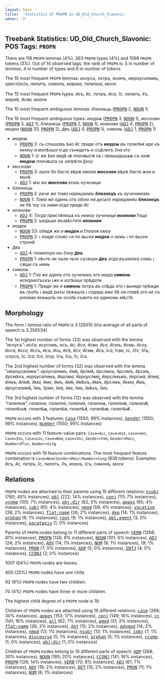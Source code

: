 ```yaml
---
layout: base
title:  'Statistics of PROPN in UD_Old_Church_Slavonic'
udver: '2'
---
```


## Treebank Statistics: UD_Old_Church_Slavonic: POS Tags: `PROPN`

There are 116 `PROPN` lemmas (4%), 363 `PROPN` types (4%) and 1569 `PROPN` tokens (3%).
Out of 14 observed tags, the rank of `PROPN` is: 5 in number of lemmas, 4 in number of types and 8 in number of tokens.

The 10 most frequent `PROPN` lemmas: <em>исоусъ, петръ, иоанъ, иѥроусалимъ, христ(ос)ъ, пилатъ, симонъ, мариꙗ, галилеꙗ, моси</em>

The 10 most frequent `PROPN` types:  <em>и҃съ, и҃с, петръ, и҃са, ꙇ҃с, пилатъ, х҃ъ, мариѣ, и҃сви, иоанъ</em>

The 10 most frequent ambiguous lemmas: <em>близньць</em> (<tt><a href="cu-pos-PROPN.html">PROPN</a></tt> 2, <tt><a href="cu-pos-NOUN.html">NOUN</a></tt> 1)

The 10 most frequent ambiguous types:  <em>июдеѩ</em> (<tt><a href="cu-pos-PROPN.html">PROPN</a></tt> 3, <tt><a href="cu-pos-NOUN.html">NOUN</a></tt> 1), <em>мосеови</em> (<tt><a href="cu-pos-PROPN.html">PROPN</a></tt> 3, <tt><a href="cu-pos-ADJ.html">ADJ</a></tt> 1), <em>близнецъ</em> (<tt><a href="cu-pos-PROPN.html">PROPN</a></tt> 2, <tt><a href="cu-pos-NOUN.html">NOUN</a></tt> 1), <em>иоанови</em> (<tt><a href="cu-pos-ADJ.html">ADJ</a></tt> 4, <tt><a href="cu-pos-PROPN.html">PROPN</a></tt> 2), <em>июдеи</em> (<tt><a href="cu-pos-NOUN.html">NOUN</a></tt> 33, <tt><a href="cu-pos-PROPN.html">PROPN</a></tt> 2), <em>д҃въ</em> (<tt><a href="cu-pos-ADJ.html">ADJ</a></tt> 4, <tt><a href="cu-pos-PROPN.html">PROPN</a></tt> 1), <em>симонь</em> (<tt><a href="cu-pos-ADJ.html">ADJ</a></tt> 1, <tt><a href="cu-pos-PROPN.html">PROPN</a></tt> 1)


* <em>июдеѩ</em>
  * <tt><a href="cu-pos-PROPN.html">PROPN</a></tt> 3: <em>сь слꙑшавъ ѣко и҃с приде отъ <b>июдеѩ</b> въ галилѣѫ иде къ немоу и молѣаше и да сънидетъ и ꙇсцѣлитъ с҃на его</em>
  * <tt><a href="cu-pos-NOUN.html">NOUN</a></tt> 1: <em>ꙇ҃с же ѣко видѣ ѭ плачѫштѫ сѧ ꙇ пришедъшѧѩ съ неѭ <b>июдеѩ</b> плачѫштѧ сѧ запрѣти д҃хоу</em>
* <em>мосеови</em>
  * <tt><a href="cu-pos-PROPN.html">PROPN</a></tt> 3: <em>аште бо бисте вѣрѫ имали <b>мосеови</b> вѣрѫ бисте ѩли и мьнѣ</em>
  * <tt><a href="cu-pos-ADJ.html">ADJ</a></tt> 1: <em>мꙑ же <b>мосеови</b> есмъ оученици</em>
* <em>близнецъ</em>
  * <tt><a href="cu-pos-PROPN.html">PROPN</a></tt> 2: <em>рече же тома нарицаемꙑ <b>близнецъ</b> къ оученикомъ</em>
  * <tt><a href="cu-pos-NOUN.html">NOUN</a></tt> 1: <em>Тома же единъ отъ обою на десѧте нарицаемꙑ <b>близнецъ</b> не бѣ тоу съ ними егда приде и҃с</em>
* <em>иоанови</em>
  * <tt><a href="cu-pos-ADJ.html">ADJ</a></tt> 4: <em>Тогда пристѫпишѧ къ немоу оученици <b>иоанови</b> г҃лще</em>
  * <tt><a href="cu-pos-PROPN.html">PROPN</a></tt> 2: <em>шедъше възвѣстите <b>иоанови</b></em>
* <em>июдеи</em>
  * <tt><a href="cu-pos-NOUN.html">NOUN</a></tt> 33: <em>обидѫ же и <b>июдеи</b> и г҃лаахѫ емоу</em>
  * <tt><a href="cu-pos-PROPN.html">PROPN</a></tt> 2: <em>ꙇ изиде слово се по вьсеи <b>июдеи</b> о немь ꙇ по вьсеи странѣ</em>
* <em>д҃въ</em>
  * <tt><a href="cu-pos-ADJ.html">ADJ</a></tt> 4: <em>помилоуи нꙑ с҃ноу <b>д҃въ</b></em>
  * <tt><a href="cu-pos-PROPN.html">PROPN</a></tt> 1: <em>нѣсте ли чъли чъто сътвори <b>д҃въ</b> егда възаалка самъ ꙇ сѫщи съ нимь</em>
* <em>симонь</em>
  * <tt><a href="cu-pos-ADJ.html">ADJ</a></tt> 1: <em>Г҃ла же единъ отъ оученикъ его июда <b>симонь</b> и҅скариотъскꙑ ꙇже и хотѣаше прѣдати</em>
  * <tt><a href="cu-pos-PROPN.html">PROPN</a></tt> 1: <em>Приде же и <b>симонь</b> петръ въ слѣдъ его ꙇ вьниде прѣжде въ гробъ ꙇ видѣ ризꙑ лежѧштѧ ꙇ сѵ҅дарь иже бѣ на главѣ его не съ ризами лежѧшть нъ особь съвитъ на единомь мѣстѣ</em>

## Morphology

The form / lemma ratio of `PROPN` is 3.129310 (the average of all parts of speech is 3.256534).

The 1st highest number of forms (33) was observed with the lemma “исоусъ”: <em>исс҃а, исусомъ, исъ, и҃с, и҃са, и҃сви, и҃се, и҃смъ, и҃смь, и҃соу, и҃сса, и҃ссе, и҃ссъ, и҃съ, и҃сь, и҃сѣ, и҃сѵ, и҃҅смь, и҃҅съ, і҃са, і҃сви, Ꙇс, Ꙇс҃ѵ, Ꙇ҃с҃ъ, ꙇсоусъ, ꙇ҃с, ꙇ҃са, ꙇ҃се, ꙇ҃соу, ꙇ҃съ, ꙇ҃сь, ꙇ҃҅с, ꙇ҃҅съ</em>.

The 2nd highest number of forms (32) was observed with the lemma “иѥроусалимъ”: <em>ероусалимъ, е҃мѣ, е҃рлмѣ, е҃рслмхь, е҃рслмъ, е҃рсмъ, е҃рсмѣхъ, иероусалимъ, и҃ерлма, и҃ероуслма, и҃ерслмъмъ, и҃ерсма, и҃лма, и҃лмъ, и҃лмѣ, и҃ма, и҃ме, и҃мъ, и҃мѣ, и҃мѣхъ, и҃мѣⷯ҇, и҃рслмъ, и҃҅ема, и҃҅мъ, и҅роусалимѣ, і҃мъ, Ꙇ҃рме, ꙇ҃ма, ꙇ҃ме, ꙇ҃мъ, ꙇ҃мѣхъ, ꙇ҃҅мъ</em>.

The 3rd highest number of forms (12) was observed with the lemma “галилеꙗ”: <em>галилеи, галилеи҅, галилей, галилеѩ, галилеѭ, галилеѭ҄, галилѣеѭ, галилѣѩ, галилѣѫ, галилѣѫ҅, галилѣѭ, галилѣѭ҄</em>.

`PROPN` occurs with 3 features: <tt><a href="cu-feat-Case.html">Case</a></tt> (1550; 99% instances), <tt><a href="cu-feat-Gender.html">Gender</a></tt> (1550; 99% instances), <tt><a href="cu-feat-Number.html">Number</a></tt> (1550; 99% instances)

`PROPN` occurs with 11 feature-value pairs: `Case=Acc`, `Case=Dat`, `Case=Gen`, `Case=Ins`, `Case=Loc`, `Case=Nom`, `Case=Voc`, `Gender=Fem`, `Gender=Masc`, `Number=Plur`, `Number=Sing`

`PROPN` occurs with 19 feature combinations.
The most frequent feature combination is `Case=Nom|Gender=Masc|Number=Sing` (839 tokens).
Examples: <em>и҃съ, и҃с, петръ, ꙇ҃с, пилатъ, х҃ъ, иоанъ, ꙇ҃съ, симонъ, моси</em>


## Relations

`PROPN` nodes are attached to their parents using 15 different relations: <tt><a href="cu-dep-nsubj.html">nsubj</a></tt> (760; 48% instances), <tt><a href="cu-dep-obl.html">obl</a></tt> (222; 14% instances), <tt><a href="cu-dep-conj.html">conj</a></tt> (111; 7% instances), <tt><a href="cu-dep-xcomp.html">xcomp</a></tt> (105; 7% instances), <tt><a href="cu-dep-obj-dir.html">obj:dir</a></tt> (82; 5% instances), <tt><a href="cu-dep-appos.html">appos</a></tt> (65; 4% instances), <tt><a href="cu-dep-iobj.html">iobj</a></tt> (65; 4% instances), <tt><a href="cu-dep-nmod.html">nmod</a></tt> (59; 4% instances), <tt><a href="cu-dep-vocative.html">vocative</a></tt> (38; 2% instances), <tt><a href="cu-dep-flat-name.html">flat:name</a></tt> (26; 2% instances), <tt><a href="cu-dep-dep.html">dep</a></tt> (14; 1% instances), <tt><a href="cu-dep-orphan.html">orphan</a></tt> (9; 1% instances), <tt><a href="cu-dep-root.html">root</a></tt> (9; 1% instances), <tt><a href="cu-dep-obl-agent.html">obl:agent</a></tt> (3; 0% instances), <tt><a href="cu-dep-parataxis.html">parataxis</a></tt> (1; 0% instances)

Parents of `PROPN` nodes belong to 11 different parts of speech: <tt><a href="cu-pos-VERB.html">VERB</a></tt> (1268; 81% instances), <tt><a href="cu-pos-PROPN.html">PROPN</a></tt> (126; 8% instances), <tt><a href="cu-pos-NOUN.html">NOUN</a></tt> (101; 6% instances), <tt><a href="cu-pos-ADJ.html">ADJ</a></tt> (24; 2% instances), <tt><a href="cu-pos-ADV.html">ADV</a></tt> (14; 1% instances), <tt><a href="cu-pos-NUM.html">NUM</a></tt> (9; 1% instances),  (9; 1% instances), <tt><a href="cu-pos-PRON.html">PRON</a></tt> (7; 0% instances), <tt><a href="cu-pos-ADP.html">ADP</a></tt> (5; 0% instances), <tt><a href="cu-pos-INTJ.html">INTJ</a></tt> (4; 0% instances), <tt><a href="cu-pos-CCONJ.html">CCONJ</a></tt> (2; 0% instances)

1007 (64%) `PROPN` nodes are leaves.

400 (25%) `PROPN` nodes have one child.

92 (6%) `PROPN` nodes have two children.

70 (4%) `PROPN` nodes have three or more children.

The highest child degree of a `PROPN` node is 19.

Children of `PROPN` nodes are attached using 16 different relations: <tt><a href="cu-dep-case.html">case</a></tt> (268; 30% instances), <tt><a href="cu-dep-appos.html">appos</a></tt> (153; 17% instances), <tt><a href="cu-dep-conj.html">conj</a></tt> (149; 16% instances), <tt><a href="cu-dep-cc.html">cc</a></tt> (141; 16% instances), <tt><a href="cu-dep-acl.html">acl</a></tt> (62; 7% instances), <tt><a href="cu-dep-amod.html">amod</a></tt> (31; 3% instances), <tt><a href="cu-dep-flat-name.html">flat:name</a></tt> (26; 3% instances), <tt><a href="cu-dep-det.html">det</a></tt> (15; 2% instances), <tt><a href="cu-dep-advmod.html">advmod</a></tt> (14; 2% instances), <tt><a href="cu-dep-nmod.html">nmod</a></tt> (13; 1% instances), <tt><a href="cu-dep-nsubj.html">nsubj</a></tt> (13; 1% instances), <tt><a href="cu-dep-iobj.html">iobj</a></tt> (7; 1% instances), <tt><a href="cu-dep-discourse.html">discourse</a></tt> (5; 1% instances), <tt><a href="cu-dep-orphan.html">orphan</a></tt> (5; 1% instances), <tt><a href="cu-dep-ccomp.html">ccomp</a></tt> (1; 0% instances), <tt><a href="cu-dep-obj-dir.html">obj:dir</a></tt> (1; 0% instances)

Children of `PROPN` nodes belong to 10 different parts of speech: <tt><a href="cu-pos-ADP.html">ADP</a></tt> (268; 30% instances), <tt><a href="cu-pos-NOUN.html">NOUN</a></tt> (185; 20% instances), <tt><a href="cu-pos-CCONJ.html">CCONJ</a></tt> (141; 16% instances), <tt><a href="cu-pos-PROPN.html">PROPN</a></tt> (126; 14% instances), <tt><a href="cu-pos-VERB.html">VERB</a></tt> (70; 8% instances), <tt><a href="cu-pos-ADJ.html">ADJ</a></tt> (61; 7% instances), <tt><a href="cu-pos-ADV.html">ADV</a></tt> (19; 2% instances), <tt><a href="cu-pos-DET.html">DET</a></tt> (15; 2% instances), <tt><a href="cu-pos-PRON.html">PRON</a></tt> (11; 1% instances), <tt><a href="cu-pos-NUM.html">NUM</a></tt> (8; 1% instances)

